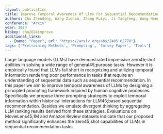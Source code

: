 ```yaml
---
layout: publication
title: Improve Temporal Awareness Of Llms For Sequential Recommendation
authors: Chu Zhendong, Wang Zichao, Zhang Ruiyi, Ji Yangfeng, Wang Hongning, Sun Tong
conference: "Arxiv"
year: 2024
bibkey: chu2024improve
additional_links:
  - {name: "Paper", url: "https://arxiv.org/abs/2405.02778"}
tags: ['Pretraining Methods', 'Prompting', 'Survey Paper', 'Tools']
---
```

Large language models (LLMs) have demonstrated impressive zero45;shot abilities in solving a wide range of general45;purpose tasks. However it is empirically found that LLMs fall short in recognizing and utilizing temporal information rendering poor performance in tasks that require an understanding of sequential data such as sequential recommendation. In this paper we aim to improve temporal awareness of LLMs by designing a principled prompting framework inspired by human cognitive processes. Specifically we propose three prompting strategies to exploit temporal information within historical interactions for LLM45;based sequential recommendation. Besides we emulate divergent thinking by aggregating LLM ranking results derived from these strategies. Evaluations on MovieLens45;1M and Amazon Review datasets indicate that our proposed method significantly enhances the zero45;shot capabilities of LLMs in sequential recommendation tasks.
